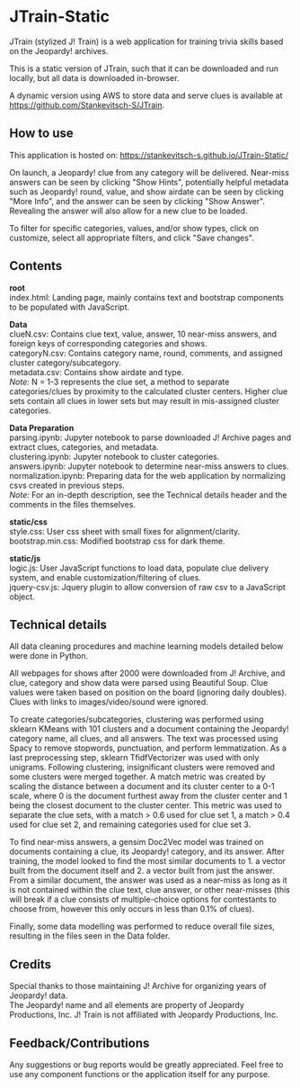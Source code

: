 # JTrain-Static

JTrain (stylized J! Train) is a web application for training trivia skills based on the Jeopardy! archives.

This is a static version of JTrain, such that it can be downloaded and run locally, but all data is downloaded in-browser.

A dynamic version using AWS to store data and serve clues is available at https://github.com/Stankevitsch-S/JTrain.

## How to use

This application is hosted on: https://stankevitsch-s.github.io/JTrain-Static/

On launch, a Jeopardy! clue from any category will be delivered. Near-miss answers can be seen by clicking "Show Hints", potentially helpful metadata such as Jeopardy! round, value, and show airdate can be seen by clicking "More Info", and the answer can be seen by clicking "Show Answer". Revealing the answer will also allow for a new clue to be loaded.<br>

To filter for specific categories, values, and/or show types, click on customize, select all appropriate filters, and click "Save changes". 

## Contents

**root**<br>
index.html: Landing page, mainly contains text and bootstrap components to be populated with JavaScript.<br>

**Data**<br>
clueN.csv: Contains clue text, value, answer, 10 near-miss answers, and foreign keys of corresponding categories and shows.<br>
categoryN.csv: Contains category name, round, comments, and assigned cluster category/subcategory.<br>
metadata.csv: Contains show airdate and type.<br>
*Note:* N = 1-3 represents the clue set, a method to separate categories/clues by proximity to the calculated cluster centers. Higher clue sets contain all clues in lower sets but may result in mis-assigned cluster categories.<br>

**Data Preparation**<br>
parsing.ipynb: Jupyter notebook to parse downloaded J! Archive pages and extract clues, categories, and metadata.<br>
clustering.ipynb: Jupyter notebook to cluster categories.<br>
answers.ipynb: Jupyter notebook to determine near-miss answers to clues.<br>
normalization.ipynb: Preparing data for the web application by normalizing csvs created in previous steps.<br>
*Note:* For an in-depth description, see the Technical details header and the comments in the files themselves.<br>

**static/css**<br>
style.css: User css sheet with small fixes for alignment/clarity.<br>
bootstrap.min.css: Modified bootstrap css for dark theme.<br>

**static/js**<br>
logic.js: User JavaScript functions to load data, populate clue delivery system, and enable customization/filtering of clues.<br>
jquery-csv.js: Jquery plugin to allow conversion of raw csv to a JavaScript object.<br>

## Technical details

All data cleaning procedures and machine learning models detailed below were done in Python.

All webpages for shows after 2000 were downloaded from J! Archive, and clue, category and show data were parsed using Beautiful Soup. Clue values were taken based on position on the board (ignoring daily doubles). Clues with links to images/video/sound were ignored.

To create categories/subcategories, clustering was performed using sklearn KMeans with 101 clusters and a document containing the Jeopardy! category name, all clues, and all answers. The text was processed using Spacy to remove stopwords, punctuation, and perform lemmatization. As a last preprocessing step, sklearn TfidfVectorizer was used with only unigrams. Following clustering, insignificant clusters were removed and some clusters were merged together. A match metric was created by scaling the distance between a document and its cluster center to a 0-1 scale, where 0 is the document furthest away from the cluster center and 1 being the closest document to the cluster center. This metric was used to separate the clue sets, with a match > 0.6 used for clue set 1, a match > 0.4 used for clue set 2, and remaining categories used for clue set 3.

To find near-miss answers, a gensim Doc2Vec model was trained on documents containing a clue, its Jeopardy! category, and its answer. After training, the model looked to find the most similar documents to 1. a vector built from the document itself and 2. a vector built from just the answer. From a similar document, the answer was used as a near-miss as long as it is not contained within the clue text, clue answer, or other near-misses (this will break if a clue consists of multiple-choice options for contestants to choose from, however this only occurs in less than 0.1% of clues). 

Finally, some data modelling was performed to reduce overall file sizes, resulting in the files seen in the Data folder.

## Credits

Special thanks to those maintaining J! Archive for organizing years of Jeopardy! data.<br>
The Jeopardy! name and all elements are property of Jeopardy Productions, Inc. J! Train is not affiliated with Jeopardy Productions, Inc.

## Feedback/Contributions

Any suggestions or bug reports would be greatly appreciated. Feel free to use any component functions or the application itself for any purpose.
